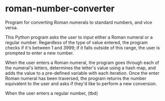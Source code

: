 # roman-number-converter
Program for converting Roman numerals to standard numbers, and vice versa.

This Python program asks the user to input either a Roman numeral or a regular number. Regardless of the type of value entered, the program checks if it's between 1 and 3999; if it falls outside of this range, the user is prompted to enter a new number.

When the user enters a Roman numeral, the program goes through each of the numeral's letters, determines the letter's value using a hash map, and adds the value to a pre-defined variable with each iteration. Once the enter Roman numeral has been traversed, the program returns the number equivalent to the user and asks if they'd like to perform a new conversion.

When the user enters a regular number, (tbd)
